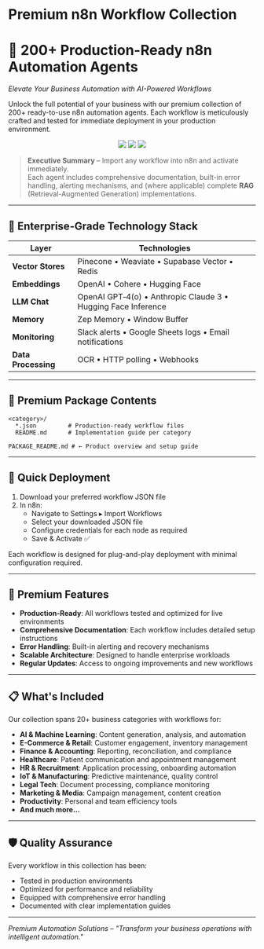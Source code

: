 # Premium n8n Workflow Collection
# 🚀 200+ Production-Ready n8n Automation Agents  

_Elevate Your Business Automation with AI-Powered Workflows_

Unlock the full potential of your business with our premium collection of 200+ ready-to-use n8n automation agents. Each workflow is meticulously crafted and tested for immediate deployment in your production environment.

<p align="center">
  <img src="https://img.shields.io/badge/Workflows-200+-6A5ACD?style=for-the-badge" />
  <img src="https://img.shields.io/badge/Categories-20%2B-08080?style=for-the-badge" />
  <img src="https://img.shields.io/badge/Tech_Stack-Pinecone%2C_Weaviate%2C_Supabase%2C_Redis%2C_OpenAI%2C_Claude%2C_Cohere-FF69B4?style=for-the-badge" />
</p>

> **Executive Summary** – Import any workflow into n8n and activate immediately.  
> Each agent includes comprehensive documentation, built-in error handling, alerting mechanisms, and (where applicable) complete **RAG** (Retrieval-Augmented Generation) implementations.

---

## 🔧 Enterprise-Grade Technology Stack

| Layer | Technologies |
|-------|--------------|
| **Vector Stores** | Pinecone • Weaviate • Supabase Vector • Redis |
| **Embeddings** | OpenAI • Cohere • Hugging Face |
| **LLM Chat** | OpenAI GPT‑4(o) • Anthropic Claude 3 • Hugging Face Inference |
| **Memory** | Zep Memory • Window Buffer |
| **Monitoring** | Slack alerts • Google Sheets logs • Email notifications |
| **Data Processing** | OCR • HTTP polling • Webhooks |

---

## 📂 Premium Package Contents

```
<category>/
  *.json         # Production-ready workflow files
  README.md      # Implementation guide per category

PACKAGE_README.md # ← Product overview and setup guide
```

---

## 🚀 Quick Deployment

1. Download your preferred workflow JSON file
2. In n8n:
   - Navigate to Settings ▸ Import Workflows
   - Select your downloaded JSON file
   - Configure credentials for each node as required
   - Save & Activate ✅

Each workflow is designed for plug-and-play deployment with minimal configuration required.

---

## 💎 Premium Features

- **Production-Ready**: All workflows tested and optimized for live environments
- **Comprehensive Documentation**: Each workflow includes detailed setup instructions
- **Error Handling**: Built-in alerting and recovery mechanisms
- **Scalable Architecture**: Designed to handle enterprise workloads
- **Regular Updates**: Access to ongoing improvements and new workflows

---

## 📋 What's Included

Our collection spans 20+ business categories with workflows for:

- **AI & Machine Learning**: Content generation, analysis, and automation
- **E-Commerce & Retail**: Customer engagement, inventory management
- **Finance & Accounting**: Reporting, reconciliation, and compliance
- **Healthcare**: Patient communication and appointment management
- **HR & Recruitment**: Application processing, onboarding automation
- **IoT & Manufacturing**: Predictive maintenance, quality control
- **Legal Tech**: Document processing, compliance monitoring
- **Marketing & Media**: Campaign management, content creation
- **Productivity**: Personal and team efficiency tools
- **And much more...**

---

## 🛡️ Quality Assurance

Every workflow in this collection has been:
- Tested in production environments
- Optimized for performance and reliability
- Equipped with comprehensive error handling
- Documented with clear implementation guides

---

_Premium Automation Solutions – "Transform your business operations with intelligent automation."_
